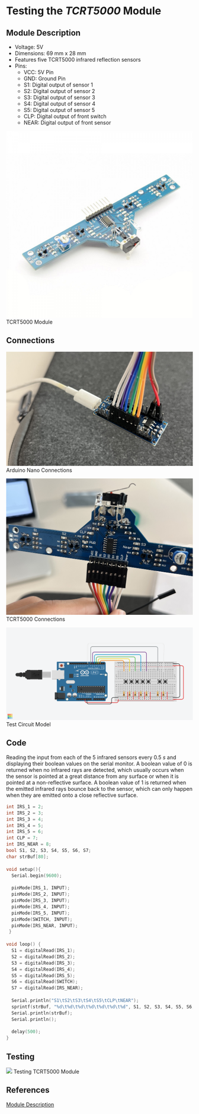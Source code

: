 # Testing the *TCRT5000* Module


## Module Description
* Voltage: 5V
* Dimensions: 69 mm x 28 mm
* Features five TCRT5000 infrared reflection sensors
* Pins:
    * VCC: 5V Pin
    * GND: Ground Pin
    * S1: Digital output of sensor 1
    * S2: Digital output of sensor 2
    * S3: Digital output of sensor 3
    * S4: Digital output of sensor 4
    * S5: Digital output of sensor 5
    * CLP: Digital output of front switch
    * NEAR: Digital output of front sensor

![TCRT5000 Module](../media/5xlinefollower.jpg)
TCRT5000 Module


## Connections
![Arduino Nano Connections](../media/IMG_6502.JPG)
Arduino Nano Connections

![TCRT5000 Connections](../media/IMG_6503.JPG)
TCRT5000 Connections

![Test Circuit Model](../media/lf_test_circuit.png)
Test Circuit Model


## Code
Reading the input from each of the 5 infrared sensors every $0.5\  s$ and displaying their boolean values on the serial monitor. A boolean value of $0$ is returned when no infrared rays are detected, which usually occurs when the sensor is pointed at a great distance from any surface or when it is pointed at a non-reflective surface. A boolean value of $1$ is returned when the emitted infrared rays bounce back to the sensor, which can only happen when they are emitted onto a close reflective surface.

```cpp
int IRS_1 = 2;
int IRS_2 = 3;
int IRS_3 = 4;
int IRS_4 = 5;
int IRS_5 = 6;
int CLP = 7;
int IRS_NEAR = 8;
bool S1, S2, S3, S4, S5, S6, S7;
char strBuf[80];

void setup(){ 
  Serial.begin(9600);

  pinMode(IRS_1, INPUT);
  pinMode(IRS_2, INPUT);
  pinMode(IRS_3, INPUT);
  pinMode(IRS_4, INPUT);
  pinMode(IRS_5, INPUT);
  pinMode(SWITCH, INPUT);
  pinMode(IRS_NEAR, INPUT);
 }
 
void loop() {
  S1 = digitalRead(IRS_1);
  S2 = digitalRead(IRS_2);
  S3 = digitalRead(IRS_3);
  S4 = digitalRead(IRS_4);
  S5 = digitalRead(IRS_5);
  S6 = digitalRead(SWITCH);
  S7 = digitalRead(IRS_NEAR);

  Serial.println("S1\tS2\tS3\tS4\tS5\tCLP\tNEAR");
  sprintf(strBuf, "%d\t%d\t%d\t%d\t%d\t%d\t%d", S1, S2, S3, S4, S5, S6, S7);
  Serial.println(strBuf);
  Serial.println();

  delay(500);
}
```


## Testing
<a href="../media/IMG_6509.MOV"><img src="https://youtube.com/shorts/zt0X3Zx6c1c"></a>
Testing TCRT5000 Module


## References
[Module Description](https://www.tinytronics.nl/shop/en/sensors/optical/infrared/5x-tcrt5000-tracking-and-object-sensor-module)

